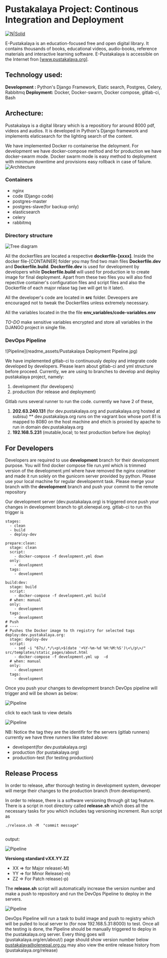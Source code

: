 
# Pustakalaya Project: Continous Integration and Deployment
[![N|Solid](http://www.olenepal.org/wp-content/uploads/2016/08/ole-logo-new-mainpage.png)](https://olenepal.org)

E-Pustakalaya is an education-focused free and open digital library. It contains thousands of books, educational videos, audio-books, reference materials and interactive learning software.
E-Pustakalaya is accessible on the Internet fron [www.pustakalaya.org].
## Technology used:
**Development :** Python's Django Framework, Elatic search, Postgres, Celery, Rabbitmq
**Deployment:** Docker, Docker-swarm, Docker compose, gitlab-ci, Bash

## Archecture:
Pustakalaya is a digital library which is a repositiory for around 8000 pdf, videos and audios. It is developed in Python's Django framework and implements elaticsearch for the lighting search of the content.

We have implemented Docker ro containerise the deloyment. For development we have docker-compose method and for production we have docker-swarm mode. Docker swarm mode is easy method to deployment with minimum downtime and provisions easy rollback in case of failure.
![Architecture](readme_assets/Pustakalaya-Docker.png)

### Containers
* nginx
* code (Django code)
* postgres-master
* postgres-slave(for backup only)
* elasticsearch
* celery
* rabbitmq


### Directory structure

![Tree diagram](readme_assets/tree.png)

All the dockerfiles are located a respective **dockerfile-[xxxx]**. Inside the docker
file-[CONTAINER] folder you may find two main files **Dockerfile.dev** and **Dockerfile.build**. **Dockerfile.dev** is used for development by developers while **Dockerfile.build** will used for production ie to create image  for final deployment. Apart from these two files you will also find repective container's  configuration files and script files and also the Dockerfile of each major relase tag (we will get to it later).

All the developer's code are located in **src** folder. Deveopers are encouraged not to tweak the Dockerfiles unless extremely necessary.

All the variables located in the the file **env_variables/code-variables.env**

*TO-DO* make sensitive variables encrypted and store all variables in the DJANGO project in single file.

### DevOps Pipeline

![Pipeline](readme_assets/Pustakalaya Deployment Pipeline.jpg)

We have implemented gitlab-ci to continuously deploy and integrate code developed by developers. Please learn about gitlab-ci and yml structure before proceed.
Currently, we are using to branches to develop and deploy pustakalaya project, namely:
1. development (for developers)
2. production (for release and deployment)

Gitlab runs several runner to run the code. currently we have 2 of these,
1.  **202.63.240.131** (for dev.pustakalaya.org and pustakalaya.org hosted at subisu)
** dev.pustakalaya.org runs on the vagrant box whose port 81 is mapped to 8080 on the host machine and ehich is proxied by apache to run in domain dev.pustakalaya.org
2.  **192.168.5.231**  (mutable,local; to test production before live deploy)

## For Developers
Developers are required to use **development** branch for their development purpose. You will find docker compose file run.yml which is trimmed version of the development.yml where have removed the nginx conatiner and made it run solely on the gunicorn server provided by python. Please use your local machine for regular developemnt task. Please merge your branch with the **development** branch and push your commit to the remote repository

Our development server (dev.pustakalaya.org) is triggered once push your changes in development branch to git.olenepal.org. gitlab-ci to run this trigger is


```
stages:
  - clean
  - build
  - deploy-dev

prepare:clean:
  stage: clean
  script:
    - docker-compose -f development.yml down
  only:
    - development
  tags:
    - development

build:dev:
  stage: build
  script:
    - docker-compose -f development.yml build
  # when: manual
  only:
    - development
  tags:
    - development
# Push
# ----
# Pushes the Docker image to th registry for selected tags
deploy:dev.pustakalaya.org:
  stage: deploy-dev
  script:
    - sed -i "67s/.*/\<p\>$(date '+%Y-%m-%d %H:%M:%S')\<\/p\>/" src/templates/static_pages/about.html
    - docker-compose -f development.yml up  -d
  # when: manual
  only:
    - development
  tags:
    - development
```
Once you push your changes to development branch DevOps pipeline will trigger and will be shown as below:

![Pipeline](readme_assets/pipeline-dev-doing.png)

click to each task to view details

![Pipeline](readme_assets/pipelinele-dev-done.png)

NB: Notice the tag they are the identifir for the servers (gitlab runners) currently we have three runners like stated above:

* developent(for dev.pustakalaya.org)
* production (for pustakalaya.org)
* production-test (for testing production)

## Release Process

In order to release, after thorough testing in development system, deveoper will merge their changes to the production branch (from development).

In order to release, there is a software versioning through git tag feature. There is a script in root directory called **release.sh** which does all the necessary tasks for you which includes tag versioning increment. Run script as
```
./release.sh -M  "commit message"


```
output:

![Pipeline](readme_assets/release-script.png)

**Versiong standard vXX.YY.ZZ**

*    XX => for Major release(-M)
*    YY => for Minor Release(-m)
*    ZZ => For Patch release(-p)

The **release.sh** script will automatically increase the version number and make  a push to repository and run the DevOps Pipeline to deploy in the servers.

![Pipeline](readme_assets/pipeline-prod-doing.png)

DevOps Pipeline will run a task to build image and push to registry which will be pulled to local server to (for now 192.168.5.31:8000) to test. Once all the testing is done, the Pipeline should be manually triggered to deploy in the pustakalaya.org server. Every thing goes will (pustakalaya.org/en/about/) page should show version number below pustakalaya@olenepal.org.ou may also view the entire release history from (pustakalaya.org/release)
